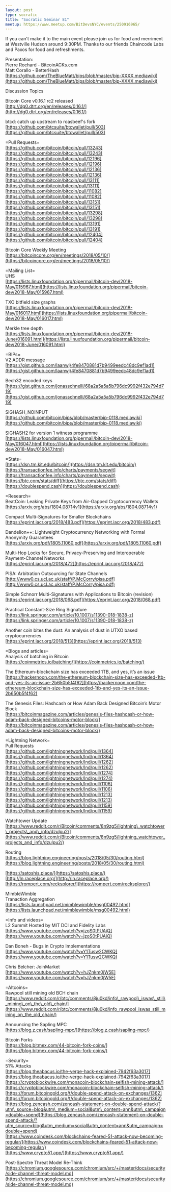 ```yaml
---
layout: post
type: socratic
title: "Socratic Seminar 81"
meetup: https://www.meetup.com/BitDevsNYC/events/250916965/
---
```


If you can't make it to the main event please join us for food and merriment at Westville Hudson around 9:30PM. Thanks to our friends Chaincode Labs and Paxos for food and refreshments.

Presentation:  
Pierre Rochard - BitcoinACKs.com  
Matt Corallo - BetterHash  
[https://github.com/TheBlueMatt/bips/blob/master/bip-XXXX.mediawiki](https://github.com/TheBlueMatt/bips/blob/master/bip-XXXX.mediawiki)

Discussion Topics

Bitcoin Core v0.16.1 rc2 released  
[http://dg0.dtrt.org/en/releases/0.16.1/](http://dg0.dtrt.org/en/releases/0.16.1/)

btcd: catch up upstream to roasbeef's fork  
[https://github.com/btcsuite/btcwallet/pull/503](https://github.com/btcsuite/btcwallet/pull/503)

\=Pull Requests=  
[https://github.com/bitcoin/bitcoin/pull/13243](https://github.com/bitcoin/bitcoin/pull/13243)  
[https://github.com/bitcoin/bitcoin/pull/12196](https://github.com/bitcoin/bitcoin/pull/12196)  
[https://github.com/bitcoin/bitcoin/pull/12136](https://github.com/bitcoin/bitcoin/pull/12136)  
[https://github.com/bitcoin/bitcoin/pull/13111](https://github.com/bitcoin/bitcoin/pull/13111)  
[https://github.com/bitcoin/bitcoin/pull/11082](https://github.com/bitcoin/bitcoin/pull/11082)  
[https://github.com/bitcoin/bitcoin/pull/13151](https://github.com/bitcoin/bitcoin/pull/13151)  
[https://github.com/bitcoin/bitcoin/pull/13298](https://github.com/bitcoin/bitcoin/pull/13298)  
[https://github.com/bitcoin/bitcoin/pull/13191](https://github.com/bitcoin/bitcoin/pull/13191)  
[https://github.com/bitcoin/bitcoin/pull/12404](https://github.com/bitcoin/bitcoin/pull/12404)

Bitcoin Core Weekly Meeting  
[https://bitcoincore.org/en/meetings/2018/05/10/](https://bitcoincore.org/en/meetings/2018/05/10/)

\=Mailing List=  
UHS  
[https://lists.linuxfoundation.org/pipermail/bitcoin-dev/2018-May/015967.html](https://lists.linuxfoundation.org/pipermail/bitcoin-dev/2018-May/015967.html)

TXO bitfield size graphs  
[https://lists.linuxfoundation.org/pipermail/bitcoin-dev/2018-May/016017.html](https://lists.linuxfoundation.org/pipermail/bitcoin-dev/2018-May/016017.html)

Merkle tree depth  
[https://lists.linuxfoundation.org/pipermail/bitcoin-dev/2018-June/016091.html](https://lists.linuxfoundation.org/pipermail/bitcoin-dev/2018-June/016091.html)

\=BIPs=  
V2 ADDR message  
[https://gist.github.com/laanwj/4fe8470881d7b9499eedc48dc9ef1ad1](https://gist.github.com/laanwj/4fe8470881d7b9499eedc48dc9ef1ad1)

Bech32 encoded keys  
[https://gist.github.com/jonasschnelli/68a2a5a5a5b796dc9992f432e794d719](https://gist.github.com/jonasschnelli/68a2a5a5a5b796dc9992f432e794d719)

SIGHASH\_NOINPUT  
[https://github.com/bitcoin/bips/blob/master/bip-0118.mediawiki](https://github.com/bitcoin/bips/blob/master/bip-0118.mediawiki)

SIGHASH2 for version 1 witness programme  
[https://lists.linuxfoundation.org/pipermail/bitcoin-dev/2018-May/016047.html](https://lists.linuxfoundation.org/pipermail/bitcoin-dev/2018-May/016047.html)

\=Stats=  
[https://dsn.tm.kit.edu/bitcoin/](https://dsn.tm.kit.edu/bitcoin/)  
[https://transactionfee.info/charts/payments/segwit](https://transactionfee.info/charts/payments/segwit)  
[https://btc.com/stats/diff](https://btc.com/stats/diff)  
[https://doublespend.cash](https://doublespend.cash)

\=Research=  
BeatCoin: Leaking Private Keys from Air-Gapped Cryptocurrency Wallets  
[https://arxiv.org/abs/1804.08714v1](https://arxiv.org/abs/1804.08714v1)

Compact Multi-Signatures for Smaller Blockchains  
[https://eprint.iacr.org/2018/483.pdf](https://eprint.iacr.org/2018/483.pdf)

Dandelion++: Lightweight Cryptocurrency Networking with Formal Anonymity Guarantees  
[https://arxiv.org/pdf/1805.11060.pdf](https://arxiv.org/pdf/1805.11060.pdf)

Multi-Hop Locks for Secure, Privacy-Preserving and Interoperable Payment-Channel Networks  
[https://eprint.iacr.org/2018/472](https://eprint.iacr.org/2018/472)

PISA: Arbitration Outsourcing for State Channels  
[http://www0.cs.ucl.ac.uk/staff/P.McCorry/pisa.pdf](http://www0.cs.ucl.ac.uk/staff/P.McCorry/pisa.pdf)

Simple Schnorr Multi-Signatures with Applications to Bitcoin (revision)  
[https://eprint.iacr.org/2018/068.pdf](https://eprint.iacr.org/2018/068.pdf)

Practical Constant-Size Ring Signature  
[https://link.springer.com/article/10.1007/s11390-018-1838-z](https://link.springer.com/article/10.1007/s11390-018-1838-z)

Another coin bites the dust: An analysis of dust in UTXO based cryptocurrencies  
[https://eprint.iacr.org/2018/513](https://eprint.iacr.org/2018/513)

\=Blogs and articles=  
Analysis of batching in Bitcoin  
[https://coinmetrics.io/batching/](https://coinmetrics.io/batching/)

The Ethereum-blockchain size has exceeded 1TB, and yes, it’s an issue  
[https://hackernoon.com/the-ethereum-blockchain-size-has-exceeded-1tb-and-yes-its-an-issue-2b650b5f4f62](https://hackernoon.com/the-ethereum-blockchain-size-has-exceeded-1tb-and-yes-its-an-issue-2b650b5f4f62)

The Genesis Files: Hashcash or How Adam Back Designed Bitcoin’s Motor Block  
[https://bitcoinmagazine.com/articles/genesis-files-hashcash-or-how-adam-back-designed-bitcoins-motor-block/](https://bitcoinmagazine.com/articles/genesis-files-hashcash-or-how-adam-back-designed-bitcoins-motor-block/)

\=Lightning Network=  
Pull Requests  
[https://github.com/lightningnetwork/lnd/pull/1364](https://github.com/lightningnetwork/lnd/pull/1364)  
[https://github.com/lightningnetwork/lnd/pull/1262](https://github.com/lightningnetwork/lnd/pull/1262)  
[https://github.com/lightningnetwork/lnd/pull/1274](https://github.com/lightningnetwork/lnd/pull/1274)  
[https://github.com/lightningnetwork/lnd/pull/1106](https://github.com/lightningnetwork/lnd/pull/1106)  
[https://github.com/lightningnetwork/lnd/pull/1213](https://github.com/lightningnetwork/lnd/pull/1213)  
[https://github.com/lightningnetwork/lnd/pull/1159](https://github.com/lightningnetwork/lnd/pull/1159)

Watchtower Update  
[https://www.reddit.com/r/Bitcoin/comments/8n9zg5/lightning\_watchtower\_projects\_and\_info/dzulpu2/](https://www.reddit.com/r/Bitcoin/comments/8n9zg5/lightning_watchtower_projects_and_info/dzulpu2/)

Routing  
[https://blog.lightning.engineering/posts/2018/05/30/routing.html](https://blog.lightning.engineering/posts/2018/05/30/routing.html)

[https://satoshis.place/](https://satoshis.place/)  
[http://ln.raceplace.org/](http://ln.raceplace.org/)  
[https://rompert.com/recksplorer/](https://rompert.com/recksplorer/)

MimbleWimble  
Tranaction Aggregation  
[https://lists.launchpad.net/mimblewimble/msg00492.html](https://lists.launchpad.net/mimblewimble/msg00492.html)

\=Info and videos=  
L2 Summit Hosted by MIT DCI and Fidelity Labs  
[https://www.youtube.com/watch?v=jzoS0tPUAiQ](https://www.youtube.com/watch?v=jzoS0tPUAiQ)

Dan Boneh - Bugs in Crypto Implementations  
[https://www.youtube.com/watch?v=Y1Tusw2CWKQ](https://www.youtube.com/watch?v=Y1Tusw2CWKQ)

Chris Belcher: JoinMarket  
[https://www.youtube.com/watch?v=hJZnkm0jW5E](https://www.youtube.com/watch?v=hJZnkm0jW5E)

\=Altcoins=  
Rawpool still mining old BCH chain  
[https://www.reddit.com/r/btc/comments/8ju0kd/info\_rawpool\_iswas\_still\_mining\_on\_the\_old\_chain/](https://www.reddit.com/r/btc/comments/8ju0kd/info_rawpool_iswas_still_mining_on_the_old_chain/)

Announcing the Sapling MPC  
[https://blog.z.cash/sapling-mpc/](https://blog.z.cash/sapling-mpc/)

Bitcoin Forks  
[https://blog.bitmex.com/44-bitcoin-fork-coins/](https://blog.bitmex.com/44-bitcoin-fork-coins/)

\=Security=  
51% Attacks  
[https://blog.theabacus.io/the-verge-hack-explained-7942f63a3017](https://blog.theabacus.io/the-verge-hack-explained-7942f63a3017)  
[https://cryptoblockwire.com/monacoin-blockchain-selfish-mining-attack/](https://cryptoblockwire.com/monacoin-blockchain-selfish-mining-attack/)  
[https://forum.bitcoingold.org/t/double-spend-attack-on-exchanges/1362](https://forum.bitcoingold.org/t/double-spend-attack-on-exchanges/1362)  
[https://blog.zencash.com/zencash-statement-on-double-spend-attack/?utm\_source=blog&utm\_medium=social&utm\_content=ann&utm\_campaign=double+spend](https://blog.zencash.com/zencash-statement-on-double-spend-attack/?utm_source=blog&utm_medium=social&utm_content=ann&utm_campaign=double+spend)  
[https://www.coindesk.com/blockchains-feared-51-attack-now-becoming-regular/](https://www.coindesk.com/blockchains-feared-51-attack-now-becoming-regular/)  
[https://www.crypto51.app/](https://www.crypto51.app/)

Post-Spectre Threat Model Re-Think  
[https://chromium.googlesource.com/chromium/src/+/master/docs/security/side-channel-threat-model.md](https://chromium.googlesource.com/chromium/src/+/master/docs/security/side-channel-threat-model.md)
